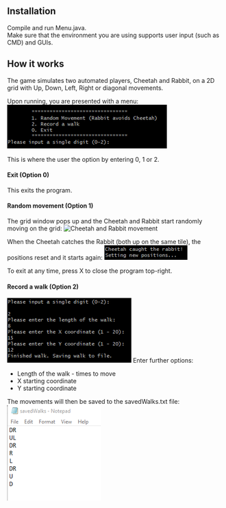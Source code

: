 ## Installation

Compile and run Menu.java.  
Make sure that the environment you are using supports user input (such as CMD) and GUIs.

## How it works

The game simulates two automated players, Cheetah and Rabbit, on a 2D grid with Up, Down, Left, Right or diagonal movements.

Upon running, you are presented with a menu:  
![Selection menu](/READMEimages/menuSelection.png)

This is where the user the option by entering 0, 1 or 2.

#### Exit (Option 0)

This exits the program.

#### Random movement (Option 1)

The grid window pops up and the Cheetah and Rabbit start randomly moving on the grid:
![Cheetah and Rabbit movement](/READMEimages/rabbitCheetah.gif)

When the Cheetah catches the Rabbit (both up on the same tile), the positions reset and it starts again:
![Rabbit caught](/READMEimages/caughtRabbit.png)

To exit at any time, press X to close the program top-right.

#### Record a walk (Option 2)

![Option 2 selection](/READMEimages/recordWalk.png)
Enter further options:  
* Length of the walk - times to move  
* X starting coordinate  
* Y starting coordinate  

The movements will then be saved to the savedWalks.txt file:
![Updated movement text file](/READMEimages/savedWalks.png)



